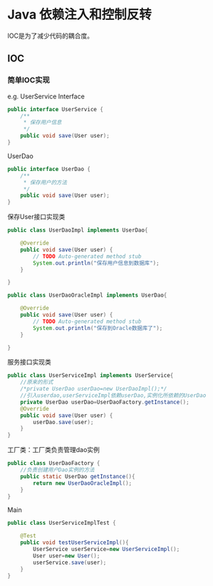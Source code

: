 # Java 依赖注入和控制反转
IOC是为了减少代码的耦合度。
## IOC
### 简单IOC实现
e.g.
UserService Interface
```java
public interface UserService {
	/**
	 * 保存用户信息
	 */
	public void save(User user);
}
```

UserDao
```java
public interface UserDao {
	/**
	 * 保存用户的方法
	 */
	public void save(User user);
}
```

保存User接口实现类
```java
public class UserDaoImpl implements UserDao{

	@Override
	public void save(User user) {
		// TODO Auto-generated method stub
		System.out.println("保存用户信息到数据库");
	}

}
```
```java
public class UserDaoOracleImpl implements UserDao{

	@Override
	public void save(User user) {
		// TODO Auto-generated method stub
		System.out.println("保存到Oracle数据库了");
	}

}
```

服务接口实现类
```java
public class UserServiceImpl implements UserService{
	//原来的形式
	/*private UserDao userDao=new UserDaoImpl();*/
	//引入userdao,userServiceImpl依赖userDao,实例化所依赖的UserDao
	private UserDao userDao=UserDaoFactory.getInstance();
	@Override
	public void save(User user) {
		userDao.save(user);
	}
}
```

工厂类：工厂类负责管理dao实例
```java
public class UserDaoFactory {
	//负责创建用户Dao实例的方法
	public static UserDao getInstance(){
		return new UserDaoOracleImpl();
	}
}
```

Main
```java
public class UserServiceImplTest {

	@Test
	public void testUserServiceImpl(){
		UserService userService=new UserServiceImpl();
		User user=new User();
		userService.save(user);
	}
}
```



